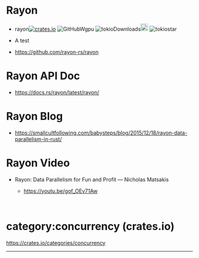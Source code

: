 # Rayon

  - rayon[![crates.io](https://img.shields.io/crates/v/rayon.svg)](https://crates.io/crates/rayon)
  ![GitHubWgpu](https://img.shields.io/badge/license-MIT%2FApache-blue.svg)
![tokioDownloads](https://img.shields.io/crates/d/rayon.svg)<a href="https://github.com/rayon-rs/rayon"><img alt="githubicon" width="20px" src="https://user-images.githubusercontent.com/67513038/218287708-001511d7-1cce-42d3-92d2-4a61193b38f0.png" /></a>
![tokiostar](https://img.shields.io/github/stars/rayon-rs/rayon.svg)


  - A test

  - https://github.com/rayon-rs/rayon
  
# Rayon API Doc 

  - https://docs.rs/rayon/latest/rayon/
  
# Rayon Blog
  
  - https://smallcultfollowing.com/babysteps/blog/2015/12/18/rayon-data-parallelism-in-rust/
  
# Rayon Video

  - Rayon: Data Parallelism for Fun and Profit — Nicholas Matsakis
  
    - https://youtu.be/gof_OEv71Aw
  
  

<br>

# category:concurrency (crates.io)

https://crates.io/categories/concurrency

<hr>
